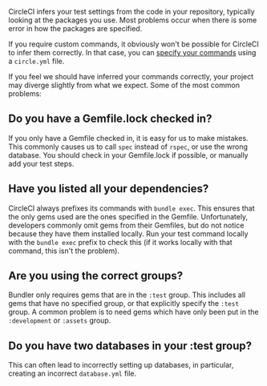 <!--

title: CircleCI is running the wrong Ruby commands
last_updated: Feb 3, 2013

-->

CircleCI infers your test settings from the code in your repository, typically looking at the packages you use.
Most problems occur when there is some error in how the packages are specified.

If you require custom commands, it obviously won't be possible for CircleCI to infer them correctly.
In that case, you can [specify your commands](/docs/configuration)
using a `circle.yml` file.

If you feel we should have inferred your commands correctly, your project may diverge slightly from what we expect.
Some of the most common problems:

## Do you have a Gemfile.lock checked in?

If you only have a Gemfile checked in, it is easy for us to make mistakes.
This commonly causes us to call `spec` instead of `rspec`,
or use the wrong database.
You should check in your Gemfile.lock if possible, or manually add your test steps.

## Have you listed all your dependencies?

CircleCI always prefixes its commands with `bundle exec`.
This ensures that the only gems used are the ones specified in the Gemfile.
Unfortunately, developers commonly omit gems from their Gemfiles, but do not notice because they have them installed locally.
Run your test command locally with the `bundle exec`
prefix to check this (if it works locally with that command, this isn't the problem).

## Are you using the correct groups?

Bundler only requires gems that are in the `:test` group.
This includes all gems that have no specified group, or that explicitly specify the
`:test` group.
A common problem is to need gems which have only been put in the `:development`
or `:assets` group.

## Do you have two databases in your :test group?

This can often lead to incorrectly setting up databases, in particular, creating an incorrect `database.yml` file.
